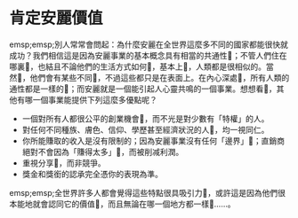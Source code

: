 # 肯定安麗價值

emsp;emsp;別人常常會問起：為什麼安麗在全世界這麼多不同的國家都能很快就成功？我們相信這是因為安麗事業的基本概念具有相當的共通性；不管人們住在哪裏，也結且不論他們的生活方式如何，基本上，人類都是很相似的。當然，他們會有某些不同，不過這些都只是在表面上。在內心深處，所有人類的通性都是一樣的；而安麗就是一個能引起人心靈共鳴的一個事業。想想看，其他有哪一個事業能提供下列這麼多優點呢？

* 一個對所有人都很公平的創業機會，而不光是對少數有「特權」的人。
* 對任何不同種族、膚色、信仰、學歷甚至經濟狀況的人，均一視同仁。
* 你所能賺取的收入是沒有限制的；因為安麗事業沒有任何「邊界」；直銷商絕對不會因為「賺得太多」，而被削减利潤。
* 重視分享，而非競爭。
* 獎金和獎銜的認承完全憑你的表現為準。

emsp;emsp;全世界許多人都會覺得這些特點很具吸引力，或許這是因為他們很本能地就會認同它的價值，而且無論在哪一個地方都一樣……。
